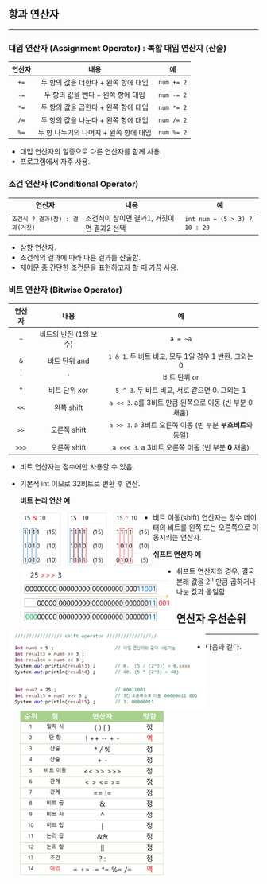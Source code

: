## 항과 연산자

---

### 대입 연산자 (Assignment Operator) : 복합 대입 연산자 (산술)

| 연산자 |                  내용                  |     예     |
| :----: | :------------------------------------: | :--------: |
|  `+=`  |  두 항의 값을 더한다 + 왼쪽 항에 대입  | `num += 2` |
|  `-=`  |   두 항의 값을 뺀다 + 왼쪽 항에 대입   | `num -= 2` |
|  `*=`  |  두 항의 값을 곱한다 + 왼쪽 항에 대입  | `num *= 2` |
|  `/=`  |  두 항의 값을 나눈다 + 왼쪽 항에 대입  | `num /= 2` |
|  `%=`  | 두 항 나누기의 나머지 + 왼쪽 항에 대입 | `num %= 2` |

* 대입 연산자의 일종으로 다른 연산자를 함께 사용.
* 프로그램에서 자주 사용.



### 조건 연산자 (Conditional Operator)

| 연산자                           | 내용                                       | 예                            |
| -------------------------------- | ------------------------------------------ | ----------------------------- |
| `조건식 ? 결과(참) : 결과(거짓)` | 조건식이 참이면 결과1, 거짓이면 결과2 선택 | `int num = (5 > 3) ? 10 : 20` |

* 삼항 연산자.
* 조건식의 결과에 따라 다른 결과를 산출함.
* 제어문 중 간단한 조건문을 표현하고자 할 때 가끔 사용.



### 비트 연산자 (Bitwise Operator)

| 연산자 |          내용          |                              예                              |
| :----: | :--------------------: | :----------------------------------------------------------: |
|  `~`   | 비트의 반전 (1의 보수) |                           `a = ~a`                           |
|  `&`   |     비트 단위 and      |    `1 & 1`. 두 비트 비교, 모두 1일 경우 1 반환. 그외는 0     |
|  `|`   |      비트 단위 or      |    `1 | 1`. 두 비트 비교, 하나라도 1이면 1 반환. 그외는 0    |
|  `^`   |     비트 단위 xor      |        `5 ^ 3`. 두 비트 비교, 서로 같으면 0. 그외는 1        |
|  `<<`  |       왼쪽 shift       |   `a << 3`. a를 3비트 만큼 왼쪽으로 이동 (빈 부분 0 채움)    |
|  `>>`  |      오른쪽 shift      | `a >> 3`.  a 3비트 오른쪽 이동 (빈 부분 **부호비트**와 동일) |
| `>>>`  |      오른쪽 shift      |     `a <<< 3`. a 3비트 오른쪽 이동 (빈 부분 **0** 채움)      |

* 비트 연산자는 정수에만 사용할 수 있음.

* 기본적 int 이므로 32비트로 변환 후 연산.

    **비트 논리 연산 예**
    
    <img src="images/image-20200806141358300.png" align="left" alt="image-20200806141358300" style="zoom:80%;" />



* 비트 이동(shift) 연산자는 정수 데이터의 비트를 왼쪽 또는 오른쪽으로 이동시키는 연산자.

  **쉬프트 연산자 예**
  
  <img src="images/image-20200806143647187.png" align="left" alt="image-20200806143647187" style="zoom:80%;" />



* 쉬프트 연산자의 경우, 결국 본래 값을 2<sup>n</sup> 만큼 곱하거나 나눈 값과 동일함.

<img src="images/image-20200806150130125.png" align="left" alt="image-20200806150130125" style="zoom:80%;" />



## 연산자 우선순위

---

* 다음과 같다.

    <img src="images/image-20200806151753375.png" align="left" alt="image-20200806151753375" style="zoom:80%;" />

